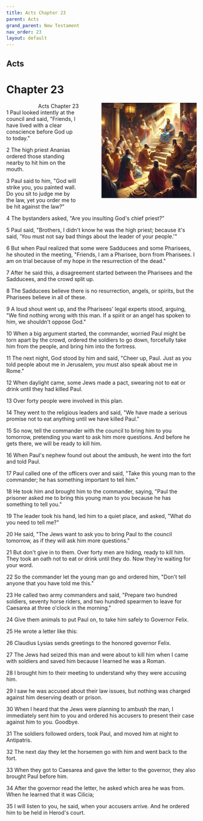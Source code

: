 ```yaml
---
title: Acts Chapter 23
parent: Acts
grand_parent: New Testament
nav_order: 23
layout: default
---
```


## Acts

# Chapter 23

<div style="clear: both; text-align: right;">
    <img src="/assets/Image/Acts/500/23.jpg" alt="Acts Chapter 23" class="chapter-image" style="max-width: 50%; height: auto; float: right; margin: 0 0 10px 10px; padding-left: 10%;">
    <figcaption style="font-size: 14px;">Acts Chapter 23</figcaption>
</div>
1 Paul looked intently at the council and said, "Friends, I have lived with a clear conscience before God up to today."

2 The high priest Ananias ordered those standing nearby to hit him on the mouth.

3 Paul said to him, "God will strike you, you painted wall. Do you sit to judge me by the law, yet you order me to be hit against the law?"

4 The bystanders asked, "Are you insulting God's chief priest?"

5 Paul said, "Brothers, I didn't know he was the high priest; because it's said, 'You must not say bad things about the leader of your people.'"

6 But when Paul realized that some were Sadducees and some Pharisees, he shouted in the meeting, "Friends, I am a Pharisee, born from Pharisees. I am on trial because of my hope in the resurrection of the dead."

7 After he said this, a disagreement started between the Pharisees and the Sadducees, and the crowd split up.

8 The Sadducees believe there is no resurrection, angels, or spirits, but the Pharisees believe in all of these.

9 A loud shout went up, and the Pharisees' legal experts stood, arguing, "We find nothing wrong with this man. If a spirit or an angel has spoken to him, we shouldn't oppose God."

10 When a big argument started, the commander, worried Paul might be torn apart by the crowd, ordered the soldiers to go down, forcefully take him from the people, and bring him into the fortress.

11 The next night, God stood by him and said, "Cheer up, Paul. Just as you told people about me in Jerusalem, you must also speak about me in Rome."

12 When daylight came, some Jews made a pact, swearing not to eat or drink until they had killed Paul.

13 Over forty people were involved in this plan.

14 They went to the religious leaders and said, "We have made a serious promise not to eat anything until we have killed Paul."

15 So now, tell the commander with the council to bring him to you tomorrow, pretending you want to ask him more questions. And before he gets there, we will be ready to kill him.

16 When Paul's nephew found out about the ambush, he went into the fort and told Paul.

17 Paul called one of the officers over and said, "Take this young man to the commander; he has something important to tell him."

18 He took him and brought him to the commander, saying, "Paul the prisoner asked me to bring this young man to you because he has something to tell you."

19 The leader took his hand, led him to a quiet place, and asked, "What do you need to tell me?"

20 He said, "The Jews want to ask you to bring Paul to the council tomorrow, as if they will ask him more questions."

21 But don't give in to them. Over forty men are hiding, ready to kill him. They took an oath not to eat or drink until they do. Now they're waiting for your word.

22 So the commander let the young man go and ordered him, "Don't tell anyone that you have told me this."

23 He called two army commanders and said, "Prepare two hundred soldiers, seventy horse riders, and two hundred spearmen to leave for Caesarea at three o'clock in the morning."

24 Give them animals to put Paul on, to take him safely to Governor Felix.

25 He wrote a letter like this:

26 Claudius Lysias sends greetings to the honored governor Felix.

27 The Jews had seized this man and were about to kill him when I came with soldiers and saved him because I learned he was a Roman.

28 I brought him to their meeting to understand why they were accusing him.

29 I saw he was accused about their law issues, but nothing was charged against him deserving death or prison.

30 When I heard that the Jews were planning to ambush the man, I immediately sent him to you and ordered his accusers to present their case against him to you. Goodbye.

31 The soldiers followed orders, took Paul, and moved him at night to Antipatris.

32 The next day they let the horsemen go with him and went back to the fort.

33 When they got to Caesarea and gave the letter to the governor, they also brought Paul before him.

34 After the governor read the letter, he asked which area he was from. When he learned that it was Cilicia;

35 I will listen to you, he said, when your accusers arrive. And he ordered him to be held in Herod's court.


